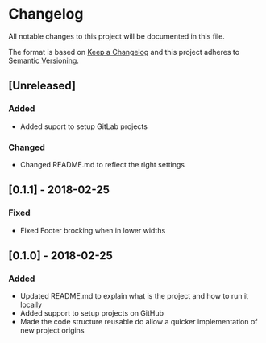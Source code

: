 # Changelog
All notable changes to this project will be documented in this file.

The format is based on [Keep a Changelog](http://keepachangelog.com/en/1.0.0/)
and this project adheres to [Semantic Versioning](http://semver.org/spec/v2.0.0.html).

## [Unreleased]

### Added
- Added suport to setup GitLab projects

### Changed
- Changed README.md to reflect the right settings
## [0.1.1] - 2018-02-25

### Fixed
- Fixed Footer brocking when in lower widths

## [0.1.0] - 2018-02-25

### Added
- Updated README.md to explain what is the project and how to run it locally
- Added support to setup projects on GitHub
- Made the code structure reusable do allow a quicker implementation of new project origins
